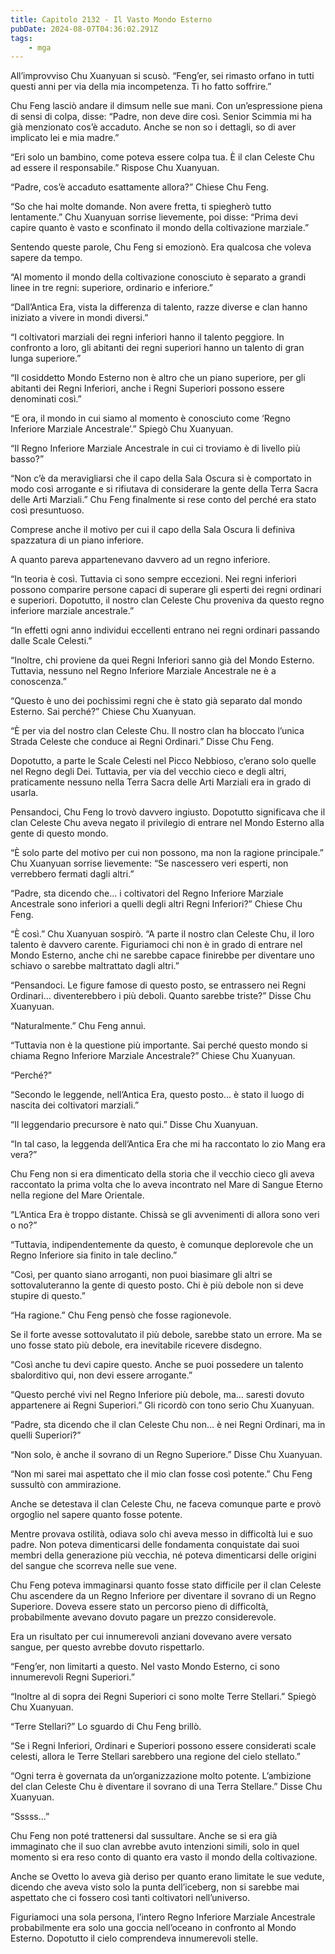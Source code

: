 ```yaml
---
title: Capitolo 2132 - Il Vasto Mondo Esterno
pubDate: 2024-08-07T04:36:02.291Z
tags:
    - mga
---
```



All’improvviso Chu Xuanyuan si scusò. “Feng’er, sei rimasto orfano in tutti questi anni per via della mia incompetenza. Ti ho fatto soffrire.”

Chu Feng lasciò andare il dimsum nelle sue mani. Con un’espressione piena di sensi di colpa, disse: “Padre, non deve dire così. Senior Scimmia mi ha già menzionato cos’è accaduto. Anche se non so i dettagli, so di aver implicato lei e mia madre.”

“Eri solo un bambino, come poteva essere colpa tua. È il clan Celeste Chu ad essere il responsabile.” Rispose Chu Xuanyuan.

“Padre, cos’è accaduto esattamente allora?” Chiese Chu Feng.

“So che hai molte domande. Non avere fretta, ti spiegherò tutto lentamente.” Chu Xuanyuan sorrise lievemente, poi disse: “Prima devi capire quanto è vasto e sconfinato il mondo della coltivazione marziale.”

Sentendo queste parole, Chu Feng si emozionò. Era qualcosa che voleva sapere da tempo.

“Al momento il mondo della coltivazione conosciuto è separato a grandi linee in tre regni: superiore, ordinario e inferiore.”

“Dall’Antica Era, vista la differenza di talento, razze diverse e clan hanno iniziato a vivere in mondi diversi.”

“I coltivatori marziali dei regni inferiori hanno il talento peggiore. In confronto a loro, gli abitanti dei regni superiori hanno un talento di gran lunga superiore.”

“Il cosiddetto Mondo Esterno non è altro che un piano superiore, per gli abitanti dei Regni Inferiori, anche i Regni Superiori possono essere denominati così.”

“E ora, il mondo in cui siamo al momento è conosciuto come ‘Regno Inferiore Marziale Ancestrale’.” Spiegò Chu Xuanyuan.

“Il Regno Inferiore Marziale Ancestrale in cui ci troviamo è di livello più basso?”

“Non c’è da meravigliarsi che il capo della Sala Oscura si è comportato in modo così arrogante e si rifiutava di considerare la gente della Terra Sacra delle Arti Marziali.” Chu Feng finalmente si rese conto del perché era stato così presuntuoso.

Comprese anche il motivo per cui il capo della Sala Oscura li definiva spazzatura di un piano inferiore.

A quanto pareva appartenevano davvero ad un regno inferiore.

“In teoria è così. Tuttavia ci sono sempre eccezioni. Nei regni inferiori possono comparire persone capaci di superare gli esperti dei regni ordinari e superiori. Dopotutto, il nostro clan Celeste Chu proveniva da questo regno inferiore marziale ancestrale.”

“In effetti ogni anno individui eccellenti entrano nei regni ordinari passando dalle Scale Celesti.”

“Inoltre, chi proviene da quei Regni Inferiori sanno già del Mondo Esterno. Tuttavia, nessuno nel Regno Inferiore Marziale Ancestrale ne è a conoscenza.”

“Questo è uno dei pochissimi regni che è stato già separato dal mondo Esterno. Sai perché?” Chiese Chu Xuanyuan.

“È per via del nostro clan Celeste Chu. Il nostro clan ha bloccato l’unica Strada Celeste che conduce ai Regni Ordinari.” Disse Chu Feng.

Dopotutto, a parte le Scale Celesti nel Picco Nebbioso, c’erano solo quelle nel Regno degli Dei. Tuttavia, per via del vecchio cieco e degli altri, praticamente nessuno nella Terra Sacra delle Arti Marziali era in grado di usarla.

Pensandoci, Chu Feng lo trovò davvero ingiusto. Dopotutto significava che il clan Celeste Chu aveva negato il privilegio di entrare nel Mondo Esterno alla gente di questo mondo.

“È solo parte del motivo per cui non possono, ma non la ragione principale.” Chu Xuanyuan sorrise lievemente: “Se nascessero veri esperti, non verrebbero fermati dagli altri.”

“Padre, sta dicendo che… i coltivatori del Regno Inferiore Marziale Ancestrale sono inferiori a quelli degli altri Regni Inferiori?” Chiese Chu Feng.

“È così.” Chu Xuanyuan sospirò. “A parte il nostro clan Celeste Chu, il loro talento è davvero carente. Figuriamoci chi non è in grado di entrare nel Mondo Esterno, anche chi ne sarebbe capace finirebbe per diventare uno schiavo o sarebbe maltrattato dagli altri.”

“Pensandoci. Le figure famose di questo posto, se entrassero nei Regni Ordinari… diventerebbero i più deboli. Quanto sarebbe triste?” Disse Chu Xuanyuan.

“Naturalmente.” Chu Feng annuì.

“Tuttavia non è la questione più importante. Sai perché questo mondo si chiama Regno Inferiore Marziale Ancestrale?” Chiese Chu Xuanyuan.

“Perché?”

“Secondo le leggende, nell’Antica Era, questo posto… è stato il luogo di nascita dei coltivatori marziali.”

“Il leggendario precursore è nato qui.” Disse Chu Xuanyuan.

“In tal caso, la leggenda dell’Antica Era che mi ha raccontato lo zio Mang era vera?”

Chu Feng non si era dimenticato della storia che il vecchio cieco gli aveva raccontato la prima volta che lo aveva incontrato nel Mare di Sangue Eterno nella regione del Mare Orientale.

“L’Antica Era è troppo distante. Chissà se gli avvenimenti di allora sono veri o no?”

“Tuttavia, indipendentemente da questo, è comunque deplorevole che un Regno Inferiore sia finito in tale declino.”

“Così, per quanto siano arroganti, non puoi biasimare gli altri se sottovaluteranno la gente di questo posto. Chi è più debole non si deve stupire di questo.”

“Ha ragione.” Chu Feng pensò che fosse ragionevole.

Se il forte avesse sottovalutato il più debole, sarebbe stato un errore. Ma se uno fosse stato più debole, era inevitabile ricevere disdegno.

“Così anche tu devi capire questo. Anche se puoi possedere un talento sbalorditivo qui, non devi essere arrogante.”

“Questo perché vivi nel Regno Inferiore più debole, ma… saresti dovuto appartenere ai Regni Superiori.” Gli ricordò con tono serio Chu Xuanyuan.

“Padre, sta dicendo che il clan Celeste Chu non… è nei Regni Ordinari, ma in quelli Superiori?”

“Non solo, è anche il sovrano di un Regno Superiore.” Disse Chu Xuanyuan.

“Non mi sarei mai aspettato che il mio clan fosse così potente.” Chu Feng sussultò con ammirazione.

Anche se detestava il clan Celeste Chu, ne faceva comunque parte e provò orgoglio nel sapere quanto fosse potente.

Mentre provava ostilità, odiava solo chi aveva messo in difficoltà lui e suo padre. Non poteva dimenticarsi delle fondamenta conquistate dai suoi membri della generazione più vecchia, né poteva dimenticarsi delle origini del sangue che scorreva nelle sue vene.

Chu Feng poteva immaginarsi quanto fosse stato difficile per il clan Celeste Chu ascendere da un Regno Inferiore per diventare il sovrano di un Regno Superiore. Doveva essere stato un percorso pieno di difficoltà, probabilmente avevano dovuto pagare un prezzo considerevole.

Era un risultato per cui innumerevoli anziani dovevano avere versato sangue, per questo avrebbe dovuto rispettarlo.

“Feng’er, non limitarti a questo. Nel vasto Mondo Esterno, ci sono innumerevoli Regni Superiori.”

“Inoltre al di sopra dei Regni Superiori ci sono molte Terre Stellari.” Spiegò Chu Xuanyuan.

“Terre Stellari?” Lo sguardo di Chu Feng brillò.

“Se i Regni Inferiori, Ordinari e Superiori possono essere considerati scale celesti, allora le Terre Stellari sarebbero una regione del cielo stellato.”

“Ogni terra è governata da un’organizzazione molto potente. L’ambizione del clan Celeste Chu è diventare il sovrano di una Terra Stellare.” Disse Chu Xuanyuan.

“Sssss…”

Chu Feng non poté trattenersi dal sussultare. Anche se si era già immaginato che il suo clan avrebbe avuto intenzioni simili, solo in quel momento si era reso conto di quanto era vasto il mondo della coltivazione.

Anche se Ovetto lo aveva già deriso per quanto erano limitate le sue vedute, dicendo che aveva visto solo la punta dell’iceberg, non si sarebbe mai aspettato che ci fossero così tanti coltivatori nell’universo.

Figuriamoci una sola persona, l’intero Regno Inferiore Marziale Ancestrale probabilmente era solo una goccia nell’oceano in confronto al Mondo Esterno. Dopotutto il cielo comprendeva innumerevoli stelle.


